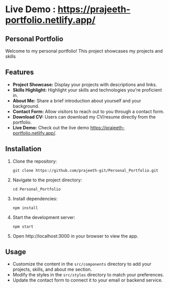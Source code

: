 # Live Demo : https://prajeeth-portfolio.netlify.app/
## Personal Portfolio

Welcome to my personal portfolio! This project showcases my projects and skills

## Features

- **Project Showcase:** Display your projects with descriptions and links.
- **Skills Highlight:** Highlight your skills and technologies you're proficient in.
- **About Me:** Share a brief introduction about yourself and your background.
- **Contact Form:** Allow visitors to reach out to you through a contact form.
- **Download CV:** Users can download my CV/resume directly from the portfolio.
- **Live Demo:** Check out the live demo https://prajeeth-portfolio.netlify.app/.

## Installation

1. Clone the repository:

   ```
   git clone https://github.com/prajeeth-git/Personal_Portfolio.git
   ```

2. Navigate to the project directory:

   ```
   cd Personal_Portfolio
   ```

3. Install dependencies:

   ```
   npm install
   ```

4. Start the development server:

   ```
   npm start
   ```

5. Open http://localhost:3000 in your browser to view the app.

## Usage

- Customize the content in the `src/components` directory to add your projects, skills, and about me section.
- Modify the styles in the `src/styles` directory to match your preferences.
- Update the contact form to connect it to your email or backend service.

